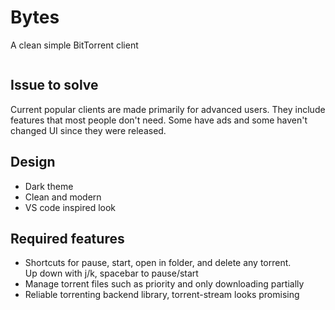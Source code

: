 # Bytes
A clean simple BitTorrent client

![]()

## Issue to solve
Current popular clients are made primarily for advanced users.
They include features that most people don't need.
Some have ads and some haven't changed UI since they were released.

## Design
- Dark theme
- Clean and modern
- VS code inspired look

## Required features
- Shortcuts for pause, start, open in folder, and delete any torrent.  
  Up down with j/k, spacebar to pause/start
- Manage torrent files such as priority and only downloading partially
- Reliable torrenting backend library, torrent-stream looks promising

